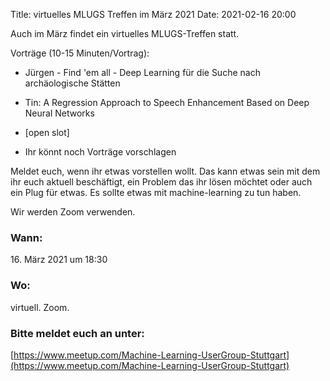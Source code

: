 Title: virtuelles MLUGS Treffen im März 2021
Date: 2021-02-16 20:00

Auch im März findet ein virtuelles MLUGS-Treffen statt.

Vorträge (10-15 Minuten/Vortrag):

- Jürgen - Find 'em all - Deep Learning für die Suche nach archäologische Stätten
- Tin: A Regression Approach to Speech Enhancement Based on Deep Neural Networks
- [open slot]

- Ihr könnt noch Vorträge vorschlagen


Meldet euch, wenn ihr etwas vorstellen wollt.
Das kann etwas sein mit dem ihr euch aktuell beschäftigt, ein Problem das ihr lösen möchtet oder auch ein Plug für etwas.
Es sollte etwas mit machine-learning zu tun haben.

Wir werden Zoom verwenden.

### Wann:

<p>16. März 2021 um 18:30</p>  

### Wo:

virtuell. Zoom.

### Bitte meldet euch an unter:
[https://www.meetup.com/Machine-Learning-UserGroup-Stuttgart](https://www.meetup.com/Machine-Learning-UserGroup-Stuttgart)

